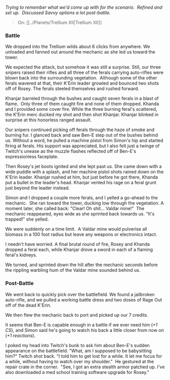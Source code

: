 _Trying to remember what we'd come up with for the scenario.  Refined and set up.  Discussed Savvy options a lot post-battle._

> On: [[../Planets/Trellium XII|Trellium XII]]

### Battle

We dropped into the Trellium wilds about 6 clicks from anywhere. We unloaded and fanned out around the mechanic as she led us toward the tower. 

We expected the attack, but somehow it was still a surprise. Still, our three snipers raised their rifles and all three of the ferals carrying auto-rifles were blown back into the surrounding vegetation.  Although some of the other ferals wavered at that, their K'Erin leader growled and bounced two shots off of Rosey. The ferals steeled themselves and rushed forward.

Khanjar barreled through the bushes and caught seven ferals in a blast of flame.  Only three of them caught fire and none of them dropped. Khanda and I provided some cover fire. While the three burning feral's scattered, the K'Erin merc ducked my shot and then shot Khanjar. Khanjar blinked in surprise at this honorless ranged assault.

Our snipers continued picking off ferals through the haze of smoke and burning fur. I glanced back and saw Ben-E step out of the bushes behind us. Without a word, he pulled a machine pistol from Simon's hip and started firing at ferals. His support was appreciated, but I also felt just a twinge of Twitch's unease as the muzzle flashes reflected off of Ben-E's expressionless faceplate.

Then Rosey's jet boots ignited and she lept past us. She came down with a wide puddle with a splash, and her machine pistol shots rained down on the K'Erin leader. Khanjar rushed at him, but just before he got there, Khanda put a bullet in the leader's head. Khanjar vented his rage on a feral grunt just beyond the leader instead.

Simon and I dropped a couple more ferals, and I yelled a go-ahead to the mechanic.  She ran toward the tower, ducking low through the vegetation. A moment later, she called back: "Clear! Oh shit… Valdar mine!"  The mechanic reappeared, eyes wide as she sprinted back towards us. "It's trapped!" she yelled.

We were suddenly on a time limit.  A Valdar mine would pulverise all biomass in a 100 foot radius but leave any weapons or electronics intact.

I needn't have worried. A final brutal round of fire, Rosey and Khanda dropped a feral each, while Khanjar drove a sword in each of a flaming feral's kidneys. 

We turned, and sprinted down the hill after the mechanic seconds before the rippling warbling hum of the Valdar mine sounded behind us.

### Post-Battle

We went back to quickly pick over the battlefield. We found a jailbroken auto-rifle, and we pulled a working battle dress and two doses of Rage Out off of the dead K'Erin. 
  
We then flew the mechanic back to port and picked up our 7 credits.

It seems that Ben-E is capable enough in a battle if we ever need him (_+1 CS_), and Simon said he's going to watch his back a little closer from now on (_+1 reactions_).

I poked my head into Twitch's bunk to ask him about Ben-E's sudden appearance on the battlefield. "What, am I supposed to be babysitting him?" Twitch shot back. "I told him to get lost for a while. It let me focus for a while, without having to watch over my shoulder."  He gestured at the repair crate in the corner.  "See, I got an extra stealth armor patched up. I've also downloaded a med school training software upgrade for Rosey."

